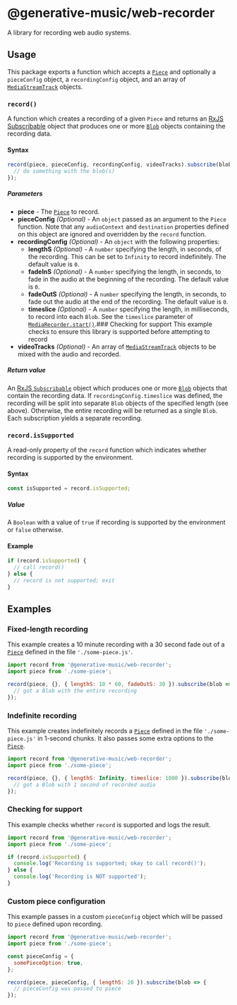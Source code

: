 # @generative-music/web-recorder

A library for recording web audio systems.

## Usage

This package exports a function which accepts a [`Piece`] and optionally a `pieceConfig` object, a `recordingConfig` object, and an array of [`MediaStreamTrack`] objects.

### `record()`

A function which creates a recording of a given `Piece` and returns an [RxJS Subscribable](https://rxjs-dev.firebaseapp.com/api/index/interface/Subscribable) object that produces one or more [`Blob`] objects containing the recording data.

#### Syntax

```javascript
record(piece, pieceConfig, recordingConfig, videoTracks).subscribe(blob => {
  // do something with the blob(s)
});
```

##### Parameters

- **piece** - The [`Piece`] to record.
- **pieceConfig** _(Optional)_ - An `object` passed as an argument to the `Piece` function. Note that any `audioContext` and `destination` properties defined on this object are ignored and overridden by the `record` function.
- **recordingConfig** _(Optional)_ - An `object` with the following properties:
  - **lengthS** _(Optional)_ - A `number` specifying the length, in seconds, of the recording. This can be set to `Infinity` to record indefinitely. The default value is `0`.
  - **fadeInS** _(Optional)_ - A `number` specifying the length, in seconds, to fade in the audio at the beginning of the recording. The default value is `0`.
  - **fadeOutS** _(Optional)_ - A `number` specifying the length, in seconds, to fade out the audio at the end of the recording. The default value is `0`.
  - **timeslice** _(Optional)_ - A `number` specifying the length, in milliseconds, to record into each `Blob`. See the `timeslice` parameter of [`MediaRecorder.start()`](https://developer.mozilla.org/docs/Web/API/MediaRecorder/start).### Checking for support
    This example checks to ensure this library is supported before attempting to record
- **videoTracks** _(Optional)_ - An array of [`MediaStreamTrack`] objects to be mixed with the audio and recorded.

##### Return value

An [RxJS `Subscribable`](https://rxjs-dev.firebaseapp.com/api/index/interface/Subscribable) object which produces one or more [`Blob`] objects that contain the recording data. If `recordingConfig.timeslice` was defined, the recording will be split into separate `Blob` objects of the specified length (see above). Otherwise, the entire recording will be returned as a single `Blob`. Each subscription yields a separate recording.

### `record.isSupported`

A read-only property of the `record` function which indicates whether recording is supported by the environment.

#### Syntax

```javascript
const isSupported = record.isSupported;
```

##### Value

A `Boolean` with a value of `true` if recording is supported by the environment or `false` otherwise.

#### Example

```javascript
if (record.isSupported) {
  // call record()
} else {
  // record is not supported; exit
}
```

## Examples

### Fixed-length recording

This example creates a 10 minute recording with a 30 second fade out of a [`Piece`] defined in the file `'./some-piece.js'`.

```javascript
import record from '@generative-music/web-recorder';
import piece from './some-piece';

record(piece, {}, { lengthS: 10 * 60, fadeOutS: 30 }).subscribe(blob => {
  // got a Blob with the entire recording
});
```

### Indefinite recording

This example creates indefinitely records a [`Piece`] defined in the file `'./some-piece.js'` in 1-second chunks. It also passes some extra options to the [`Piece`].

```javascript
import record from '@generative-music/web-recorder';
import piece from './some-piece';

record(piece, {}, { lengthS: Infinity, timeslice: 1000 }).subscribe(blob => {
  // got a Blob with 1 second of recorded audio
});
```

### Checking for support

This example checks whether `record` is supported and logs the result.

```javascript
import record from '@generative-music/web-recorder';
import piece from './some-piece';

if (record.isSupported) {
  console.log('Recording is supported; okay to call record()');
} else {
  console.log('Recording is NOT supported');
}
```

### Custom piece configuration

This example passes in a custom `pieceConfig` object which will be passed to `piece` defined upon recording.

```javascript
import record from '@generative-music/web-recorder';
import piece from './some-piece';

const pieceConfig = {
  somePieceOption: true,
};

record(piece, pieceConfig, { lengthS: 20 }).subscribe(blob => {
  // pieceConfig was passed to piece
});
```

[`piece`]: https://github.com/generative-music/piece-interface
[`mediastreamtrack`]: https://developer.mozilla.org/docs/Web/API/MediaStreamTrack
[`blob`]: https://developer.mozilla.org/docs/Web/API/Blob
